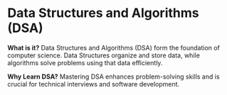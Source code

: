 # Data Structures and Algorithms (DSA)

**What is it?**
Data Structures and Algorithms (DSA) form the foundation of computer science. Data Structures organize and store data, while algorithms solve problems using that data efficiently.

**Why Learn DSA?**
Mastering DSA enhances problem-solving skills and is crucial for technical interviews and software development.